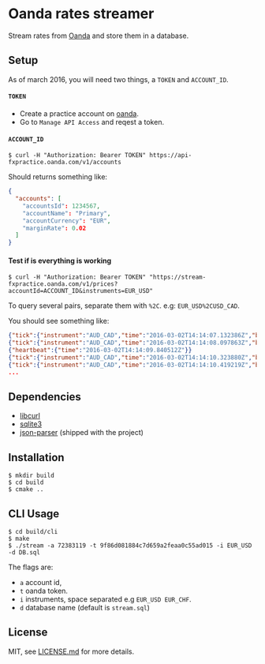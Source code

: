 # Oanda rates streamer

Stream rates from [Oanda](http://www.oanda.com/) and store them in a database.

## Setup

As of march 2016, you will need two things, a `TOKEN` and `ACCOUNT_ID`.

#### `TOKEN`

- Create a practice account on [oanda](https://www.oanda.com).
- Go to `Manage API Access` and reqest a token.

#### `ACCOUNT_ID`

```
$ curl -H "Authorization: Bearer TOKEN" https://api-fxpractice.oanda.com/v1/accounts
```

Should returns something like:

```json
{
  "accounts": [
    "accountsId": 1234567,
    "accountName": "Primary",
    "accountCurrency": "EUR",
    "marginRate": 0.02
  ]
}
```

#### Test if is everything is working

```
$ curl -H "Authorization: Bearer TOKEN" "https://stream-fxpractice.oanda.com/v1/prices?accountId=ACCOUNT_ID&instruments=EUR_USD"
```

To query several pairs, separate them with `%2C`. e.g: `EUR_USD%2CUSD_CAD`.

You should see something like:

```json
{"tick":{"instrument":"AUD_CAD","time":"2016-03-02T14:14:07.132386Z","bid":0.97279,"ask":0.97306}}
{"tick":{"instrument":"AUD_CAD","time":"2016-03-02T14:14:08.097863Z","bid":0.97282,"ask":0.97306}}
{"heartbeat":{"time":"2016-03-02T14:14:09.840512Z"}}
{"tick":{"instrument":"AUD_CAD","time":"2016-03-02T14:14:10.323880Z","bid":0.97281,"ask":0.97308}}
{"tick":{"instrument":"AUD_CAD","time":"2016-03-02T14:14:10.419219Z","bid":0.97282,"ask":0.97308}}
...
```

## Dependencies

- [libcurl](https://curl.haxx.se/libcurl/c/)
- [sqlite3](https://www.sqlite.org/index.html)
- [json-parser](https://github.com/udp/json-parser) (shipped with the project)

## Installation

```
$ mkdir build
$ cd build
$ cmake ..
```

## CLI Usage

```
$ cd build/cli
$ make
$ ./stream -a 72383119 -t 9f86d081884c7d659a2feaa0c55ad015 -i EUR_USD -d DB.sql
```

The flags are:
- `a` account id,
- `t` oanda token.
- `i` instruments, space separated e.g `EUR_USD EUR_CHF`.
- `d` database name (default is `stream.sql`)

## License

MIT, see [LICENSE.md](https://github.com/vaalentin/oanda-stream/blob/master/LICENSE.md) for more details.
